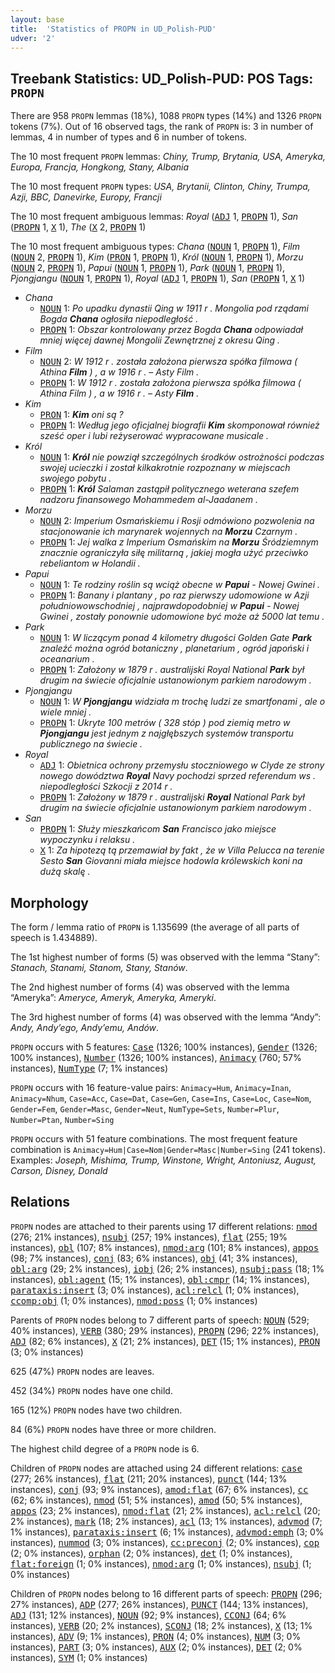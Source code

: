 ```yaml
---
layout: base
title:  'Statistics of PROPN in UD_Polish-PUD'
udver: '2'
---
```


## Treebank Statistics: UD_Polish-PUD: POS Tags: `PROPN`

There are 958 `PROPN` lemmas (18%), 1088 `PROPN` types (14%) and 1326 `PROPN` tokens (7%).
Out of 16 observed tags, the rank of `PROPN` is: 3 in number of lemmas, 4 in number of types and 6 in number of tokens.

The 10 most frequent `PROPN` lemmas: <em>Chiny, Trump, Brytania, USA, Ameryka, Europa, Francja, Hongkong, Stany, Albania</em>

The 10 most frequent `PROPN` types:  <em>USA, Brytanii, Clinton, Chiny, Trumpa, Azji, BBC, Danevirke, Europy, Francji</em>

The 10 most frequent ambiguous lemmas: <em>Royal</em> (<tt><a href="pl_pud-pos-ADJ.html">ADJ</a></tt> 1, <tt><a href="pl_pud-pos-PROPN.html">PROPN</a></tt> 1), <em>San</em> (<tt><a href="pl_pud-pos-PROPN.html">PROPN</a></tt> 1, <tt><a href="pl_pud-pos-X.html">X</a></tt> 1), <em>The</em> (<tt><a href="pl_pud-pos-X.html">X</a></tt> 2, <tt><a href="pl_pud-pos-PROPN.html">PROPN</a></tt> 1)

The 10 most frequent ambiguous types:  <em>Chana</em> (<tt><a href="pl_pud-pos-NOUN.html">NOUN</a></tt> 1, <tt><a href="pl_pud-pos-PROPN.html">PROPN</a></tt> 1), <em>Film</em> (<tt><a href="pl_pud-pos-NOUN.html">NOUN</a></tt> 2, <tt><a href="pl_pud-pos-PROPN.html">PROPN</a></tt> 1), <em>Kim</em> (<tt><a href="pl_pud-pos-PRON.html">PRON</a></tt> 1, <tt><a href="pl_pud-pos-PROPN.html">PROPN</a></tt> 1), <em>Król</em> (<tt><a href="pl_pud-pos-NOUN.html">NOUN</a></tt> 1, <tt><a href="pl_pud-pos-PROPN.html">PROPN</a></tt> 1), <em>Morzu</em> (<tt><a href="pl_pud-pos-NOUN.html">NOUN</a></tt> 2, <tt><a href="pl_pud-pos-PROPN.html">PROPN</a></tt> 1), <em>Papui</em> (<tt><a href="pl_pud-pos-NOUN.html">NOUN</a></tt> 1, <tt><a href="pl_pud-pos-PROPN.html">PROPN</a></tt> 1), <em>Park</em> (<tt><a href="pl_pud-pos-NOUN.html">NOUN</a></tt> 1, <tt><a href="pl_pud-pos-PROPN.html">PROPN</a></tt> 1), <em>Pjongjangu</em> (<tt><a href="pl_pud-pos-NOUN.html">NOUN</a></tt> 1, <tt><a href="pl_pud-pos-PROPN.html">PROPN</a></tt> 1), <em>Royal</em> (<tt><a href="pl_pud-pos-ADJ.html">ADJ</a></tt> 1, <tt><a href="pl_pud-pos-PROPN.html">PROPN</a></tt> 1), <em>San</em> (<tt><a href="pl_pud-pos-PROPN.html">PROPN</a></tt> 1, <tt><a href="pl_pud-pos-X.html">X</a></tt> 1)


* <em>Chana</em>
  * <tt><a href="pl_pud-pos-NOUN.html">NOUN</a></tt> 1: <em>Po upadku dynastii Qing w 1911 r . Mongolia pod rządami Bogda <b>Chana</b> ogłosiła niepodległość .</em>
  * <tt><a href="pl_pud-pos-PROPN.html">PROPN</a></tt> 1: <em>Obszar kontrolowany przez Bogda <b>Chana</b> odpowiadał mniej więcej dawnej Mongolii Zewnętrznej z okresu Qing .</em>
* <em>Film</em>
  * <tt><a href="pl_pud-pos-NOUN.html">NOUN</a></tt> 2: <em>W 1912 r . została założona pierwsza spółka filmowa ( Athina <b>Film</b> ) , a w 1916 r . – Asty Film .</em>
  * <tt><a href="pl_pud-pos-PROPN.html">PROPN</a></tt> 1: <em>W 1912 r . została założona pierwsza spółka filmowa ( Athina Film ) , a w 1916 r . – Asty <b>Film</b> .</em>
* <em>Kim</em>
  * <tt><a href="pl_pud-pos-PRON.html">PRON</a></tt> 1: <em><b>Kim</b> oni są ?</em>
  * <tt><a href="pl_pud-pos-PROPN.html">PROPN</a></tt> 1: <em>Według jego oficjalnej biografii <b>Kim</b> skomponował również sześć oper i lubi reżyserować wypracowane musicale .</em>
* <em>Król</em>
  * <tt><a href="pl_pud-pos-NOUN.html">NOUN</a></tt> 1: <em><b>Król</b> nie powziął szczególnych środków ostrożności podczas swojej ucieczki i został kilkakrotnie rozpoznany w miejscach swojego pobytu .</em>
  * <tt><a href="pl_pud-pos-PROPN.html">PROPN</a></tt> 1: <em><b>Król</b> Salaman zastąpił politycznego weterana szefem nadzoru finansowego Mohammedem al-Jaadanem .</em>
* <em>Morzu</em>
  * <tt><a href="pl_pud-pos-NOUN.html">NOUN</a></tt> 2: <em>Imperium Osmańskiemu i Rosji odmówiono pozwolenia na stacjonowanie ich marynarek wojennych na <b>Morzu</b> Czarnym .</em>
  * <tt><a href="pl_pud-pos-PROPN.html">PROPN</a></tt> 1: <em>Jej walka z Imperium Osmańskim na <b>Morzu</b> Śródziemnym znacznie ograniczyła siłę militarną , jakiej mogła użyć przeciwko rebeliantom w Holandii .</em>
* <em>Papui</em>
  * <tt><a href="pl_pud-pos-NOUN.html">NOUN</a></tt> 1: <em>Te rodziny roślin są wciąż obecne w <b>Papui</b> - Nowej Gwinei .</em>
  * <tt><a href="pl_pud-pos-PROPN.html">PROPN</a></tt> 1: <em>Banany i plantany , po raz pierwszy udomowione w Azji południowowschodniej , najprawdopodobniej w <b>Papui</b> - Nowej Gwinei , zostały ponownie udomowione być może aż 5000 lat temu .</em>
* <em>Park</em>
  * <tt><a href="pl_pud-pos-NOUN.html">NOUN</a></tt> 1: <em>W liczącym ponad 4 kilometry długości Golden Gate <b>Park</b> znaleźć można ogród botaniczny , planetarium , ogród japoński i oceanarium .</em>
  * <tt><a href="pl_pud-pos-PROPN.html">PROPN</a></tt> 1: <em>Założony w 1879 r . australijski Royal National <b>Park</b> był drugim na świecie oficjalnie ustanowionym parkiem narodowym .</em>
* <em>Pjongjangu</em>
  * <tt><a href="pl_pud-pos-NOUN.html">NOUN</a></tt> 1: <em>W <b>Pjongjangu</b> widziała m trochę ludzi ze smartfonami , ale o wiele mniej .</em>
  * <tt><a href="pl_pud-pos-PROPN.html">PROPN</a></tt> 1: <em>Ukryte 100 metrów ( 328 stóp ) pod ziemią metro w <b>Pjongjangu</b> jest jednym z najgłębszych systemów transportu publicznego na świecie .</em>
* <em>Royal</em>
  * <tt><a href="pl_pud-pos-ADJ.html">ADJ</a></tt> 1: <em>Obietnica ochrony przemysłu stoczniowego w Clyde ze strony nowego dowództwa <b>Royal</b> Navy pochodzi sprzed referendum ws . niepodległości Szkocji z 2014 r .</em>
  * <tt><a href="pl_pud-pos-PROPN.html">PROPN</a></tt> 1: <em>Założony w 1879 r . australijski <b>Royal</b> National Park był drugim na świecie oficjalnie ustanowionym parkiem narodowym .</em>
* <em>San</em>
  * <tt><a href="pl_pud-pos-PROPN.html">PROPN</a></tt> 1: <em>Służy mieszkańcom <b>San</b> Francisco jako miejsce wypoczynku i relaksu .</em>
  * <tt><a href="pl_pud-pos-X.html">X</a></tt> 1: <em>Za hipotezą tą przemawiał by fakt , że w Villa Pelucca na terenie Sesto <b>San</b> Giovanni miała miejsce hodowla królewskich koni na dużą skalę .</em>

## Morphology

The form / lemma ratio of `PROPN` is 1.135699 (the average of all parts of speech is 1.434889).

The 1st highest number of forms (5) was observed with the lemma “Stany”: <em>Stanach, Stanami, Stanom, Stany, Stanów</em>.

The 2nd highest number of forms (4) was observed with the lemma “Ameryka”: <em>Ameryce, Ameryk, Ameryka, Ameryki</em>.

The 3rd highest number of forms (4) was observed with the lemma “Andy”: <em>Andy, Andy’ego, Andy’emu, Andów</em>.

`PROPN` occurs with 5 features: <tt><a href="pl_pud-feat-Case.html">Case</a></tt> (1326; 100% instances), <tt><a href="pl_pud-feat-Gender.html">Gender</a></tt> (1326; 100% instances), <tt><a href="pl_pud-feat-Number.html">Number</a></tt> (1326; 100% instances), <tt><a href="pl_pud-feat-Animacy.html">Animacy</a></tt> (760; 57% instances), <tt><a href="pl_pud-feat-NumType.html">NumType</a></tt> (7; 1% instances)

`PROPN` occurs with 16 feature-value pairs: `Animacy=Hum`, `Animacy=Inan`, `Animacy=Nhum`, `Case=Acc`, `Case=Dat`, `Case=Gen`, `Case=Ins`, `Case=Loc`, `Case=Nom`, `Gender=Fem`, `Gender=Masc`, `Gender=Neut`, `NumType=Sets`, `Number=Plur`, `Number=Ptan`, `Number=Sing`

`PROPN` occurs with 51 feature combinations.
The most frequent feature combination is `Animacy=Hum|Case=Nom|Gender=Masc|Number=Sing` (241 tokens).
Examples: <em>Joseph, Mishima, Trump, Winstone, Wright, Antoniusz, August, Carson, Disney, Donald</em>


## Relations

`PROPN` nodes are attached to their parents using 17 different relations: <tt><a href="pl_pud-dep-nmod.html">nmod</a></tt> (276; 21% instances), <tt><a href="pl_pud-dep-nsubj.html">nsubj</a></tt> (257; 19% instances), <tt><a href="pl_pud-dep-flat.html">flat</a></tt> (255; 19% instances), <tt><a href="pl_pud-dep-obl.html">obl</a></tt> (107; 8% instances), <tt><a href="pl_pud-dep-nmod-arg.html">nmod:arg</a></tt> (101; 8% instances), <tt><a href="pl_pud-dep-appos.html">appos</a></tt> (98; 7% instances), <tt><a href="pl_pud-dep-conj.html">conj</a></tt> (83; 6% instances), <tt><a href="pl_pud-dep-obj.html">obj</a></tt> (41; 3% instances), <tt><a href="pl_pud-dep-obl-arg.html">obl:arg</a></tt> (29; 2% instances), <tt><a href="pl_pud-dep-iobj.html">iobj</a></tt> (26; 2% instances), <tt><a href="pl_pud-dep-nsubj-pass.html">nsubj:pass</a></tt> (18; 1% instances), <tt><a href="pl_pud-dep-obl-agent.html">obl:agent</a></tt> (15; 1% instances), <tt><a href="pl_pud-dep-obl-cmpr.html">obl:cmpr</a></tt> (14; 1% instances), <tt><a href="pl_pud-dep-parataxis-insert.html">parataxis:insert</a></tt> (3; 0% instances), <tt><a href="pl_pud-dep-acl-relcl.html">acl:relcl</a></tt> (1; 0% instances), <tt><a href="pl_pud-dep-ccomp-obj.html">ccomp:obj</a></tt> (1; 0% instances), <tt><a href="pl_pud-dep-nmod-poss.html">nmod:poss</a></tt> (1; 0% instances)

Parents of `PROPN` nodes belong to 7 different parts of speech: <tt><a href="pl_pud-pos-NOUN.html">NOUN</a></tt> (529; 40% instances), <tt><a href="pl_pud-pos-VERB.html">VERB</a></tt> (380; 29% instances), <tt><a href="pl_pud-pos-PROPN.html">PROPN</a></tt> (296; 22% instances), <tt><a href="pl_pud-pos-ADJ.html">ADJ</a></tt> (82; 6% instances), <tt><a href="pl_pud-pos-X.html">X</a></tt> (21; 2% instances), <tt><a href="pl_pud-pos-DET.html">DET</a></tt> (15; 1% instances), <tt><a href="pl_pud-pos-PRON.html">PRON</a></tt> (3; 0% instances)

625 (47%) `PROPN` nodes are leaves.

452 (34%) `PROPN` nodes have one child.

165 (12%) `PROPN` nodes have two children.

84 (6%) `PROPN` nodes have three or more children.

The highest child degree of a `PROPN` node is 6.

Children of `PROPN` nodes are attached using 24 different relations: <tt><a href="pl_pud-dep-case.html">case</a></tt> (277; 26% instances), <tt><a href="pl_pud-dep-flat.html">flat</a></tt> (211; 20% instances), <tt><a href="pl_pud-dep-punct.html">punct</a></tt> (144; 13% instances), <tt><a href="pl_pud-dep-conj.html">conj</a></tt> (93; 9% instances), <tt><a href="pl_pud-dep-amod-flat.html">amod:flat</a></tt> (67; 6% instances), <tt><a href="pl_pud-dep-cc.html">cc</a></tt> (62; 6% instances), <tt><a href="pl_pud-dep-nmod.html">nmod</a></tt> (51; 5% instances), <tt><a href="pl_pud-dep-amod.html">amod</a></tt> (50; 5% instances), <tt><a href="pl_pud-dep-appos.html">appos</a></tt> (23; 2% instances), <tt><a href="pl_pud-dep-nmod-flat.html">nmod:flat</a></tt> (21; 2% instances), <tt><a href="pl_pud-dep-acl-relcl.html">acl:relcl</a></tt> (20; 2% instances), <tt><a href="pl_pud-dep-mark.html">mark</a></tt> (18; 2% instances), <tt><a href="pl_pud-dep-acl.html">acl</a></tt> (13; 1% instances), <tt><a href="pl_pud-dep-advmod.html">advmod</a></tt> (7; 1% instances), <tt><a href="pl_pud-dep-parataxis-insert.html">parataxis:insert</a></tt> (6; 1% instances), <tt><a href="pl_pud-dep-advmod-emph.html">advmod:emph</a></tt> (3; 0% instances), <tt><a href="pl_pud-dep-nummod.html">nummod</a></tt> (3; 0% instances), <tt><a href="pl_pud-dep-cc-preconj.html">cc:preconj</a></tt> (2; 0% instances), <tt><a href="pl_pud-dep-cop.html">cop</a></tt> (2; 0% instances), <tt><a href="pl_pud-dep-orphan.html">orphan</a></tt> (2; 0% instances), <tt><a href="pl_pud-dep-det.html">det</a></tt> (1; 0% instances), <tt><a href="pl_pud-dep-flat-foreign.html">flat:foreign</a></tt> (1; 0% instances), <tt><a href="pl_pud-dep-nmod-arg.html">nmod:arg</a></tt> (1; 0% instances), <tt><a href="pl_pud-dep-nsubj.html">nsubj</a></tt> (1; 0% instances)

Children of `PROPN` nodes belong to 16 different parts of speech: <tt><a href="pl_pud-pos-PROPN.html">PROPN</a></tt> (296; 27% instances), <tt><a href="pl_pud-pos-ADP.html">ADP</a></tt> (277; 26% instances), <tt><a href="pl_pud-pos-PUNCT.html">PUNCT</a></tt> (144; 13% instances), <tt><a href="pl_pud-pos-ADJ.html">ADJ</a></tt> (131; 12% instances), <tt><a href="pl_pud-pos-NOUN.html">NOUN</a></tt> (92; 9% instances), <tt><a href="pl_pud-pos-CCONJ.html">CCONJ</a></tt> (64; 6% instances), <tt><a href="pl_pud-pos-VERB.html">VERB</a></tt> (20; 2% instances), <tt><a href="pl_pud-pos-SCONJ.html">SCONJ</a></tt> (18; 2% instances), <tt><a href="pl_pud-pos-X.html">X</a></tt> (13; 1% instances), <tt><a href="pl_pud-pos-ADV.html">ADV</a></tt> (9; 1% instances), <tt><a href="pl_pud-pos-PRON.html">PRON</a></tt> (4; 0% instances), <tt><a href="pl_pud-pos-NUM.html">NUM</a></tt> (3; 0% instances), <tt><a href="pl_pud-pos-PART.html">PART</a></tt> (3; 0% instances), <tt><a href="pl_pud-pos-AUX.html">AUX</a></tt> (2; 0% instances), <tt><a href="pl_pud-pos-DET.html">DET</a></tt> (2; 0% instances), <tt><a href="pl_pud-pos-SYM.html">SYM</a></tt> (1; 0% instances)

